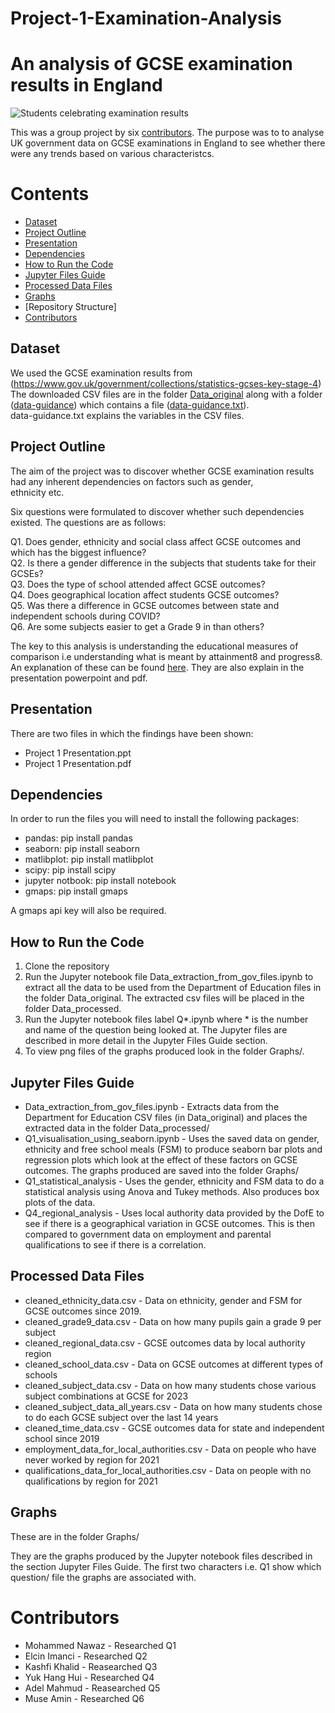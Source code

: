 # Project-1-Examination-Analysis
# An analysis of GCSE examination results in England  

![Students celebrating examination results](https://i2-prod.dailyrecord.co.uk/incoming/article27697944.ece/ALTERNATES/s810/1_Park-Mains-High-school-pupils-in-Erskine-celebrate-their-success-in-this-years-exam-results-Photo.jpg)
  
This was a group project by six [contributors](Contributors). The purpose was to to analyse UK government data on GCSE examinations in England to see whether there were any trends based on various characteristcs.
  
# Contents
- [Dataset](Dataset)
- [Project Outline]("Project%20Outline")
- [Presentation](Presentation)
- [Dependencies](Dependencies)
- [How to Run the Code](How%20to%20%20Run%20the%20Code)
- [Jupyter Files Guide](Jupyter%20Files%20Guide)
- [Processed Data Files](Processed%20Data%20Files)
- [Graphs](Graphs)
- [Repository Structure]
- [Contributors](Contributors)
  
## Dataset
  
We used the GCSE examination results from (https://www.gov.uk/government/collections/statistics-gcses-key-stage-4)  
The downloaded CSV files are in the folder [Data_original](Data_original/) along with a folder ([data-guidance](Data_original/data-guidance)) which contains a file ([data-guidance.txt](Data_original/data-guidance/data-guidance.txt)).  
data-guidance.txt explains the variables in the CSV files.
  
## Project Outline
  
The aim of the project was to discover whether GCSE examination results had any inherent dependencies on factors such as gender,   
ethnicity etc.  
  
Six questions were formulated to discover whether such dependencies existed. The questions are as follows:  
  
Q1. Does gender, ethnicity and social class affect GCSE outcomes and which has the biggest influence?  
Q2. Is there a gender difference in the subjects that students take for their GCSEs?  
Q3. Does the type of school attended affect GCSE outcomes?  
Q4. Does geographical location affect students GCSE outcomes?  
Q5. Was there a difference in GCSE outcomes between state and independent schools during COVID?  
Q6. Are some subjects easier to get a Grade 9 in than others?  
    
The key to this analysis is understanding the educational measures of comparison i.e understanding what is meant by attainment8 and progress8. An explanation of these can be found [here](https://blog.teamsatchel.com/hubfs/attainment-8-progress-8/understanding-progress-8-and-attainment-8-guide-updated.pdf?_hsenc=p2ANqtz--mMC7EY3_ViZu0TCTPKC__Rl8OVLuyLcMRsrv2VUM3QvoVA1eKjrIhnl_gjPAvLt4LQplTBzfUXm3IfiW_9pZZs2FBkw&_hsmi=73553619&hsCtaTracking=ee55283f-6588-4711-8425-3f54f663067c%7Cd685e0f9-2208-40fd-afda-adfdebc83226#:~:text=Progress%208%20has%20been%20introduced,of%20Attainment%208%20is%20necessary.). They are also explain in the presentation powerpoint and pdf.
  
## Presentation
    
There are two files in which the findings have been shown:
- Project 1 Presentation.ppt
- Project 1 Presentation.pdf
  
## Dependencies

In order to run the files you will need to install the following packages:    
- pandas:                pip install pandas  
- seaborn:               pip install seaborn  
- matlibplot:            pip install matlibplot  
- scipy:                 pip install scipy  
- jupyter notbook:       pip install notebook  
- gmaps:                 pip install gmaps  
  
A gmaps api key will also be required.   

## How to Run the Code
  
1. Clone the repository  
2. Run the Jupyter notebook file Data_extraction_from_gov_files.ipynb to extract all the data to be used from the Department of Education files in the folder Data_original. The extracted csv files will be placed in the folder Data_processed.
3. Run the Jupyter notebook files label Q*.ipynb where * is the number and name of the question being looked at. The Jupyter files are described in more detail in the Jupyter Files Guide section.
4. To view png files of the graphs produced look in the folder Graphs/.
  
## Jupyter Files Guide
  
- Data_extraction_from_gov_files.ipynb  -  Extracts data from the Department for Education CSV files (in Data_original) and places the extracted data in the folder Data_processed/
- Q1_visualisation_using_seaborn.ipynb  -  Uses the saved data on gender, ethnicity and free school meals (FSM) to produce seaborn bar plots and regression plots which look at the effect of these factors on GCSE outcomes. The graphs produced are saved into the folder Graphs/
- Q1_statistical_analysis - Uses the gender, ethnicity and FSM data to do a statistical analysis using Anova and Tukey methods. Also produces box plots of the data.  
- Q4_regional_analysis - Uses local authority data provided by the DofE to see if there is a geographical variation in GCSE outcomes. This is then compared to government data on employment and parental qualifications to see if there is a correlation.

## Processed Data Files
  
- cleaned_ethnicity_data.csv - Data on ethnicity, gender and FSM for GCSE outcomes since 2019. 
- cleaned_grade9_data.csv - Data on how many pupils gain a grade 9 per subject
- cleaned_regional_data.csv - GCSE outcomes data by local authority region
- cleaned_school_data.csv - Data on GCSE outcomes at different types of schools
- cleaned_subject_data.csv - Data on how many students chose various subject combinations at GCSE for 2023
- cleaned_subject_data_all_years.csv - Data on how many students chose to do each GCSE subject over the last 14 years  
- cleaned_time_data.csv - GCSE outcomes data for state and independent school since 2019
- employment_data_for_local_authorities.csv - Data on people who have never worked by region for 2021
- qualifications_data_for_local_authorities.csv - Data on people with no qualifications by region for 2021

## Graphs
  
These are in the folder Graphs/

They are the graphs produced by the Jupyter notebook files described in the section Jupyter Files Guide.
The first two characters i.e. Q1 show which question/ file the graphs are associated with.

# Contributors
- Mohammed Nawaz - Researched Q1
- Elcin Imanci - Researched Q2
- Kashfi Khalid - Reasearched Q3
- Yuk Hang Hui - Researched Q4
- Adel Mahmud - Reasearched Q5
- Muse Amin - Researched Q6

